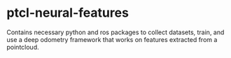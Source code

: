 # ptcl-neural-features
Contains necessary python and ros packages to collect datasets, train, and use a deep odometry framework that works on features extracted from a pointcloud.

